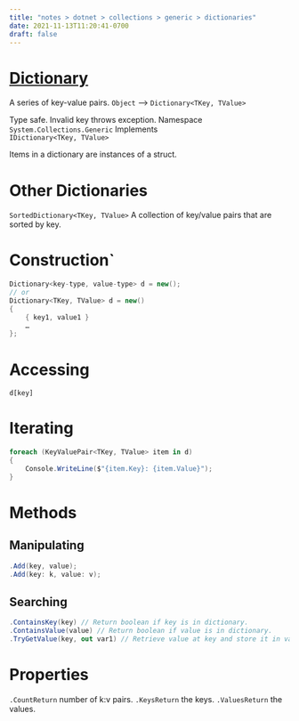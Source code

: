 ```yaml
---
title: "notes > dotnet > collections > generic > dictionaries"
date: 2021-11-13T11:20:41-0700
draft: false
---
```

# [Dictionary](https://docs.microsoft.com/en-us/dotnet/api/system.collections.generic.dictionary-2?view=net-6.0#remarks)
A series of key-value pairs.
`Object` –> `Dictionary<TKey, TValue>`

Type safe. Invalid key throws exception.
Namespace  
`System.Collections.Generic`
Implements  
`IDictionary<TKey, TValue>`

Items in a dictionary are instances of a struct.

# Other Dictionaries
`SortedDictionary<TKey, TValue>` A collection of key/value pairs that are sorted by key.

# Construction`
```cs
Dictionary<key-type, value-type> d = new();
// or
Dictionary<TKey, TValue> d = new() 
{
    { key1, value1 }
    …
};
```
# Accessing
`d[key]`

# Iterating
```cs
foreach (KeyValuePair<TKey, TValue> item in d) 
{
    Console.WriteLine($"{item.Key}: {item.Value}");
}
```
# Methods
## Manipulating
```cs
.Add(key, value);
.Add(key: k, value: v);
```

## Searching
```cs
.ContainsKey(key) // Return boolean if key is in dictionary.
.ContainsValue(value) // Return boolean if value is in dictionary.
.TryGetValue(key, out var1) // Retrieve value at key and store it in var1.
```

# Properties
`.CountReturn` number of k:v pairs.
`.KeysReturn` the keys.
`.ValuesReturn` the values.